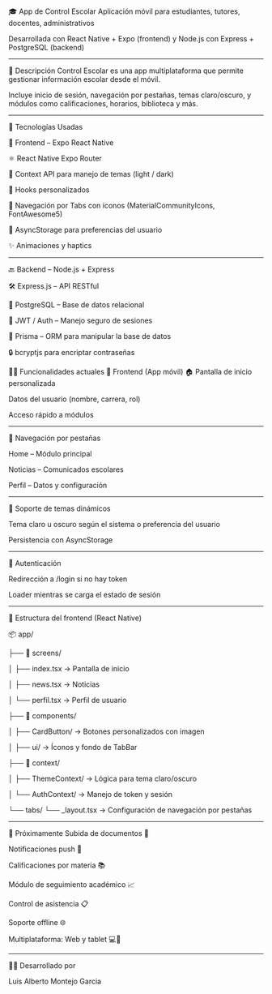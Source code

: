 🎓 App de Control Escolar
Aplicación móvil para estudiantes, tutores, docentes, administrativos

Desarrollada con React Native + Expo (frontend) y Node.js con Express + PostgreSQL (backend)
_______________________________________________________________________________________
📱 Descripción
Control Escolar es una app multiplataforma que permite gestionar información escolar desde el móvil.

Incluye inicio de sesión, navegación por pestañas, temas claro/oscuro, y módulos como calificaciones, horarios, biblioteca y más.
_______________________________________________________________________________________
🚀 Tecnologías Usadas

🧩 Frontend – Expo React Native

⚛️ React Native Expo Router

🎨 Context API para manejo de temas (light / dark)

🧠 Hooks personalizados

📱 Navegación por Tabs con íconos (MaterialCommunityIcons, FontAwesome5)

💾 AsyncStorage para preferencias del usuario

✨ Animaciones y haptics
_______________________________________________________________________________________

🔙 Backend – Node.js + Express

🛠️ Express.js – API RESTful

🐘 PostgreSQL – Base de datos relacional

🔐 JWT / Auth – Manejo seguro de sesiones

🧬 Prisma – ORM para manipular la base de datos

🔒 bcryptjs para encriptar contraseñas

🧑‍🎓 Funcionalidades actuales
📲 Frontend (App móvil)
🏠 Pantalla de inicio personalizada

Datos del usuario (nombre, carrera, rol)

Acceso rápido a módulos
_______________________________________________________________________________________
🧭 Navegación por pestañas

Home – Módulo principal

Noticias – Comunicados escolares

Perfil – Datos y configuración
_______________________________________________________________________________________
🎨 Soporte de temas dinámicos

Tema claro u oscuro según el sistema o preferencia del usuario

Persistencia con AsyncStorage
_______________________________________________________________________________________
🔐 Autenticación

Redirección a /login si no hay token

Loader mientras se carga el estado de sesión


_____________________________________________________________________________________


📁 Estructura del frontend (React Native)

📦 app/

├── 📁 screens/

│   ├── index.tsx            → Pantalla de inicio

│   ├── news.tsx             → Noticias

│   └── perfil.tsx           → Perfil de usuario

├── 📁 components/

│   ├── CardButton/          → Botones personalizados con imagen

│   ├── ui/                  → Íconos y fondo de TabBar

├── 📁 context/

│   ├── ThemeContext/        → Lógica para tema claro/oscuro

│   └── AuthContext/         → Manejo de token y sesión

└── tabs/
    └── _layout.tsx          → Configuración de navegación por pestañas

_____________________________________________________________________________________

    
🔭 Próximamente
 Subida de documentos 📄

 Notificaciones push 🔔

 Calificaciones por materia 📚

 Módulo de seguimiento académico 📈

 Control de asistencia 📋

 Soporte offline 🌐

 Multiplataforma: Web y tablet 💻📱

_____________________________________________________________________________________

 👨‍💻 Desarrollado por 
 
Luis Alberto Montejo Garcia
